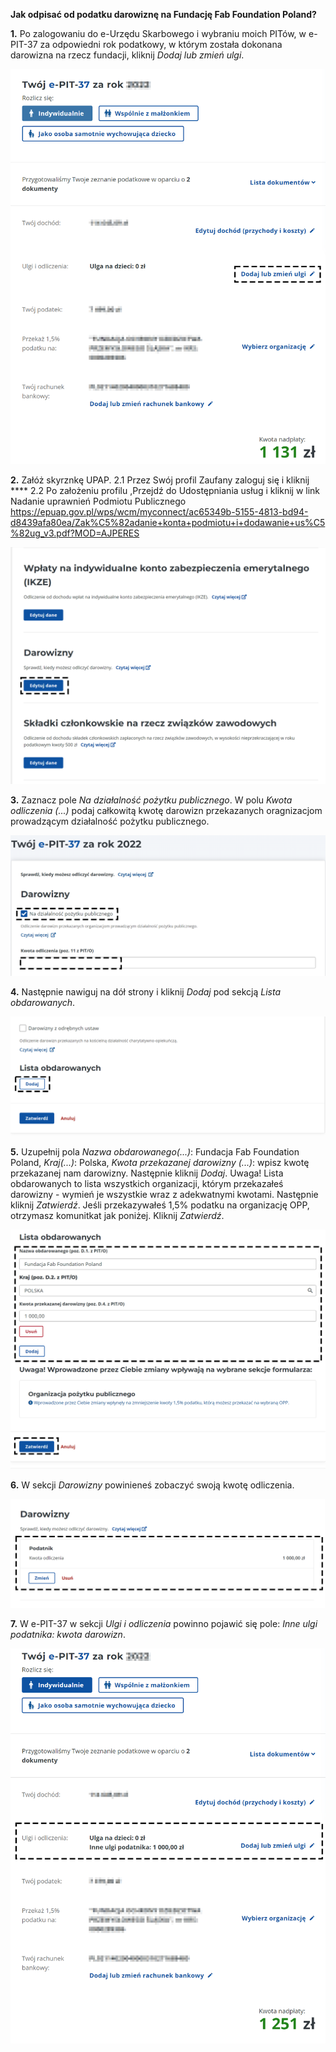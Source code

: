 

**Jak odpisać od podatku darowiznę na Fundację Fab Foundation Poland?**


**1.** Po zalogowaniu do e-Urzędu Skarbowego i wybraniu moich PITów, w e-PIT-37 za odpowiedni rok podatkowy, w którym została dokonana darowizna na rzecz fundacji, kliknij *Dodaj lub zmień ulgi*.


![](./assets/1.png)


**2.** Załóż skyrznkę UPAP.
2.1 Przez Swój profil Zaufany zaloguj się i kliknij ****
2.2 Po założeniu profilu ,Przejdź do Udostępniania usług i
kliknij w link Nadanie uprawnień
Podmiotu Publicznego
https://epuap.gov.pl/wps/wcm/myconnect/ac65349b-5155-4813-bd94-d8439afa80ea/Zak%C5%82adanie+konta+podmiotu+i+dodawanie+us%C5%82ug_v3.pdf?MOD=AJPERES

![](./assets/2.png)


**3.** Zaznacz pole *Na działalność pożytku publicznego*. W polu *Kwota odliczenia (...)* podaj całkowitą kwotę darowizn przekazanych oragnizacjom prowadzącym działalność pożytku publicznego.


![](./assets/3.png)


**4.** Następnie nawiguj na dół strony i kliknij *Dodaj* pod sekcją *Lista obdarowanych*.


![](./assets/4.png)


**5.** Uzupełnij pola *Nazwa obdarowanego(...)*: Fundacja Fab Foundation Poland, *Kraj(...)*: Polska, *Kwota przekazanej darowizny (...)*: wpisz kwotę przekazanej nam darowizny. Następnie kliknij *Dodaj*. Uwaga! Lista obdarowanych to lista wszystkich organizacji, którym przekazałeś darowizny - wymień je wszystkie wraz z adekwatnymi kwotami.  Następnie kliknij *Zatwierdź*. Jeśli przekazywałeś 1,5% podatku na organizację OPP, otrzymasz komunitkat jak poniżej. Kliknij *Zatwierdź*.

![](./assets/5.png)

**6.** W sekcji *Darowizny* powinieneś zobaczyć swoją kwotę odliczenia.

![](./assets/6.png)

**7.** W e-PIT-37 w sekcji *Ulgi i odliczenia* powinno pojawić się pole: *Inne ulgi podatnika: kwota darowizn*.

![](./assets/7.png)
